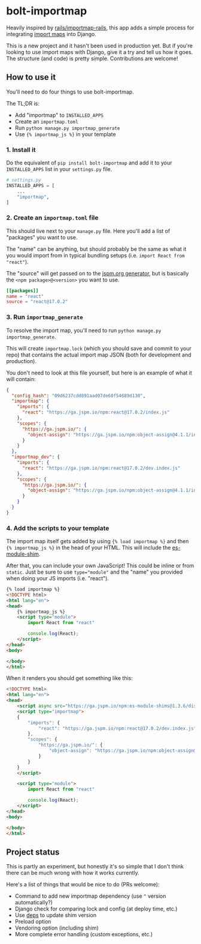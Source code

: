 # bolt-importmap

Heavily inspired by [rails/importmap-rails](https://github.com/rails/importmap-rails),
this app adds a simple process for integrating [import maps](https://github.com/WICG/import-maps) into Django.

This is a new project and it hasn't been used in production yet.
But if you're looking to use import maps with Django, give it a try and tell us how it goes.
The structure (and code) is pretty simple.
Contributions are welcome!

## How to use it

You'll need to do four things to use bolt-importmap.

The TL;DR is:

- Add "importmap" to `INSTALLED_APPS`
- Create an `importmap.toml`
- Run `python manage.py importmap_generate`
- Use `{% importmap_js %}` in your template

### 1. Install it

Do the equivalent of `pip install bolt-importmap` and add it to your `INSTALLED_APPS` list in your `settings.py` file.

```python
# settings.py
INSTALLED_APPS = [
    ...
    "importmap",
]
```

### 2. Create an `importmap.toml` file

This should live next to your `manage.py` file.
Here you'll add a list of "packages" you want to use.

The "name" can be anything, but should probably be the same as what it you would import from in typical bundling setups (i.e. `import React from "react"`).

The "source" will get passed on to the [jspm.org generator](https://jspm.org/docs/api#install), but is basically the `<npm package>@<version>` you want to use.

```toml
[[packages]]
name = "react"
source = "react@17.0.2"
```

### 3. Run `importmap_generate`

To resolve the import map, you'll need to run `python manage.py importmap_generate`.

This will create `importmap.lock` (which you should save and commit to your repo) that contains the actual import map JSON (both for development and production).

You don't need to look at this file yourself, but here is an example of what it will contain:

```json
{
  "config_hash": "09d6237cdd891aad07de60f54689d130",
  "importmap": {
    "imports": {
      "react": "https://ga.jspm.io/npm:react@17.0.2/index.js"
    },
    "scopes": {
      "https://ga.jspm.io/": {
        "object-assign": "https://ga.jspm.io/npm:object-assign@4.1.1/index.js"
      }
    }
  },
  "importmap_dev": {
    "imports": {
      "react": "https://ga.jspm.io/npm:react@17.0.2/dev.index.js"
    },
    "scopes": {
      "https://ga.jspm.io/": {
        "object-assign": "https://ga.jspm.io/npm:object-assign@4.1.1/index.js"
      }
    }
  }
}
```

### 4. Add the scripts to your template

The import map itself gets added by using `{% load importmap %}` and then `{% importmap_js %}` in the head of your HTML. This will include the [es-module-shim](https://github.com/guybedford/es-module-shims).

After that, you can include your own JavaScript!
This could be inline or from `static`.
Just be sure to use `type="module"` and the "name" you provided when doing your JS imports (i.e. "react").

```html
{% load importmap %}
<!DOCTYPE html>
<html lang="en">
<head>
    {% importmap_js %}
    <script type="module">
        import React from "react"

        console.log(React);
    </script>
</head>
<body>

</body>
</html>
```

When it renders you should get something like this:

```html
<!DOCTYPE html>
<html lang="en">
<head>
    <script async src="https://ga.jspm.io/npm:es-module-shims@1.3.6/dist/es-module-shims.js"></script>
    <script type="importmap">
    {
        "imports": {
            "react": "https://ga.jspm.io/npm:react@17.0.2/dev.index.js"
        },
        "scopes": {
            "https://ga.jspm.io/": {
                "object-assign": "https://ga.jspm.io/npm:object-assign@4.1.1/index.js"
            }
        }
    }
    </script>

    <script type="module">
        import React from "react"

        console.log(React);
    </script>
</head>
<body>

</body>
</html>
```

## Project status

This is partly an experiment,
but honestly it's so simple that I don't think there can be much wrong with how it works currently.

Here's a list of things that would be nice to do (PRs welcome):

- Command to add new importmap dependency (use `^` version automatically?)
- Django check for comparing lock and config (at deploy time, etc.)
- Use [deps](https://www.dependencies.io/) to update shim version
- Preload option
- Vendoring option (including shim)
- More complete error handling (custom exceptions, etc.)
